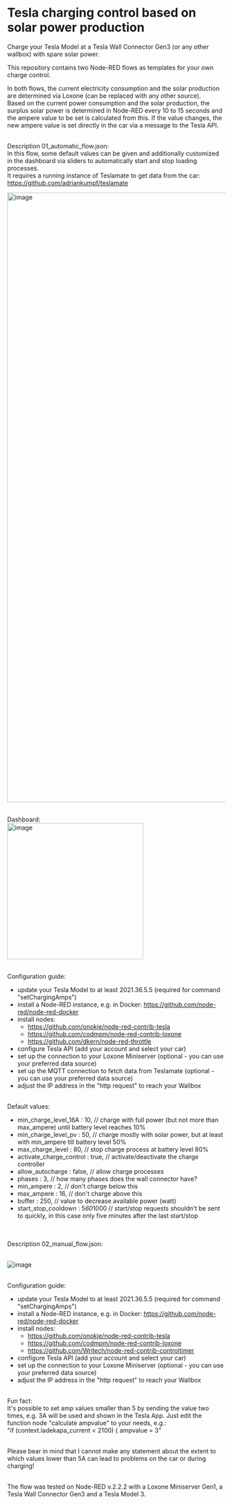 # Tesla charging control based on solar power production
Charge your Tesla Model at a Tesla Wall Connector Gen3 (or any other wallbox) with spare solar power.

This repository contains two Node-RED flows as templates for your own charge control.

In both flows, the current electricity consumption and the solar production are determined via Loxone (can be replaced with any other source).
<br>Based on the current power consumption and the solar production, the surplus solar power is determined in Node-RED every 10 to 15 seconds and the ampere value to be set is calculated from this. If the value changes, the new ampere value is set directly in the car via a message to the Tesla API.

<br>Description 01_automatic_flow.json:
<br>In this flow, some default values can be given and additionally customized in the dashboard via sliders to automatically start and stop loading processes.
<br>It requires a running instance of Teslamate to get data from the car: https://github.com/adriankumpf/teslamate

<img width="1406" alt="image" src="https://user-images.githubusercontent.com/32751381/172206177-2bb7ddc0-d029-4235-8e21-a974d685a3c7.png">

<br>Dashboard:
<br><img width="314" alt="image" src="https://user-images.githubusercontent.com/32751381/172207592-734682b9-eda5-4256-a8fb-5161358ec089.png">


<br>Configuration guide:
- update your Tesla Model to at least 2021.36.5.5 (required for command "setChargingAmps")
- install a Node-RED instance, e.g. in Docker: https://github.com/node-red/node-red-docker
- install nodes: 
  -  https://github.com/onokje/node-red-contrib-tesla
  -  https://github.com/codmpm/node-red-contrib-loxone
  -  https://github.com/dkern/node-red-throttle
- configure Tesla API (add your account and select your car)
- set up the connection to your Loxone Miniserver (optional - you can use your preferred data source)
- set up the MQTT connection to fetch data from Teslamate (optional - you can use your preferred data source)
- adjust the IP address in the "http request" to reach your Wallbox

<br>Default values:
- min_charge_level_16A : 10, // charge with full power (but not more than max_ampere) until battery level reaches 10% 
- min_charge_level_pv : 50, // charge mostly with solar power, but at least with min_ampere till battery level 50%
- max_charge_level : 80, // stop charge process at battery level 80%
- activate_charge_control : true, // activate/deactivate the charge controller
- allow_autocharge : false, // allow charge processes
- phases : 3, // how many phases does the wall connector have?
- min_ampere : 2, // don't charge below this
- max_ampere : 16, // don't charge above this
- buffer : 250, // value to decrease available power (watt)
- start_stop_cooldown : 5*60*1000 // start/stop requests shouldn't be sent to quickly, in this case only five minutes after the last start/stop


<br>
<br>Description 02_manual_flow.json:

<br>![image](https://user-images.githubusercontent.com/32751381/164721807-c8c43d53-c609-46aa-9031-90f7f4f57dac.png)

<br>Configuration guide:
- update your Tesla Model to at least 2021.36.5.5 (required for command "setChargingAmps")
- install a Node-RED instance, e.g. in Docker: https://github.com/node-red/node-red-docker
- install nodes: 
  -  https://github.com/onokje/node-red-contrib-tesla
  -  https://github.com/codmpm/node-red-contrib-loxone
  -  https://github.com/Writech/node-red-contrib-controltimer
- configure Tesla API (add your account and select your car)
- set up the connection to your Loxone Miniserver (optional - you can use your preferred data source)
- adjust the IP address in the "http request" to reach your Wallbox

<br>Fun fact:<br>
It's possible to set amp values smaller than 5 by sending the value two times, e.g. 3A will be used and shown in the Tesla App.
Just edit the function node "calculate ampvalue" to your needs, e.g.:
<br>"if (context.ladekapa_current < 2100) { ampvalue = 3"

<br>Please bear in mind that I cannot make any statement about the extent to which values lower than 5A can lead to problems on the car or during charging!

<br>The flow was tested on Node-RED v.2.2.2 with a Loxone Miniserver Gen1, a Tesla Wall Connector Gen3 and a Tesla Model 3.
